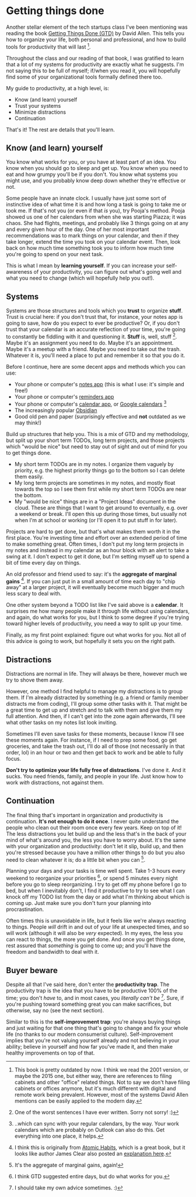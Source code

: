 # Getting things done

Another stellar element of the tech startups class I've been mentioning was reading
the book [Getting Things Done (GTD)](https://www.amazon.com/Getting-Things-Done/dp/0143573195/ref=asc_df_0143573195?mcid=4520c3f89ba03029999249d7148fd777&hvocijid=4131358842499332080-0143573195-&hvexpln=73&tag=hyprod-20&linkCode=df0&hvadid=721245378154&hvpos=&hvnetw=g&hvrand=4131358842499332080&hvpone=&hvptwo=&hvqmt=&hvdev=c&hvdvcmdl=&hvlocint=&hvlocphy=9028751&hvtargid=pla-2281435178778&psc=1) by David Allen. This tells you how to organize
your life, both personal and professional, and how to build tools for productivity that will last [^ref1].

Throughout the class and our reading of that book, I was gratified to learn that a lot of my systems
for productivity are exactly what he suggests. I'm not saying this to be full of myself; if/when you
read it, you will hopefully find some of your organizational tools formally defined there too.

My guide to productivity, at a high level, is:
- Know (and learn) yourself
- Trust your systems
- Minimize distractions
- Continuation

That's it! The rest are details that you'll learn.

## Know (and learn) yourself

You know what works for you, or you have at least part of an idea. You know
when you should go to sleep and get up. You know when you need to eat and
how grumpy you'll be if you don't. You know what systems you might use,
and you probably know deep down whether they're effective or not.

Some people have an innate clock. I usually have just some sort of instinctive
idea of what time it is and how long a task is going to take me or took me.
If that's not you (or even if that *is* you), try Pooja's method. Pooja showed us 
one of her calendars from when she was starting Piazza; it was chaos. She had
flights, meetings, and probably like 3 things going on at any and every given
hour of the day. One of her most important recommendations was to mark things
on your calendar, and then if they take longer, extend the time you took on
your calendar event. Then, look back on how much time something took you to
inform how much time you're going to spend on your next task.

This is what I mean by **learning yourself**. If you can increase your self-
awareness of your productivity, you can figure out what's going well and
what you need to change (which will hopefully help you out!).

## Systems

Systems are those structures and tools which you **trust** to organize **stuff**. Trust is crucial
here: if you don't trust that, for instance, your notes app is going to save, how do you
expect to ever be productive? Or, if you don't trust that your calendar is an accurate
reflection of your time, you're going to constantly be fiddling with it and questioning it.
**Stuff** is, well, stuff [^ref2]. Maybe it's an assignment you need to do.
Maybe it's an appointment. Maybe it's a meetup with a friend. Maybe you need to take out the trash.
Whatever it is, you'll need a place to put and remember it so that you do it.

Before I continue, here are some decent apps and methods which you can use:
- Your phone or computer's [notes app](https://apps.apple.com/us/app/notes/id1110145109) (this is what I use: it's simple and free!)
- Your phone or computer's [reminders app](https://apps.apple.com/us/app/reminders/id1108187841)
- Your phone or computer's [calendar app](https://apps.apple.com/us/app/calendar/id1108185179), or [Google calendars](https://calendar.google.com/calendar/u/0/r) [^ref3]
- The increasingly popular [Obsidian](https://obsidian.md)
- Good old pen and paper (surprisingly effective and **not** outdated as we may think!)

Build up structures that help you. This is a mix of GTD and my methodology, but split up
your short term TODOs, long term projects, and those projects which "would be nice" but need
to stay out of sight and out of mind for you to get things done. 
- My short term TODOs are in my notes. I organize them vaguely by priority, e.g.
the highest priority things go to the bottom so I can delete them easily.
- My long term projects are sometimes in my notes, and mostly float towards the top
so I see them first while my short term TODOs are near the bottom.
- My "would be nice" things are in a "Project Ideas" document in the cloud. These
are things that I want to get around to eventually, e.g. over a weekend or break. I'll
open this up during those times, but usually not when I'm at school or working (or 
I'll open it to put stuff in for later).

Projects are hard to get done, but that's what makes them worth it in the first place.
You're investing time and effort over an extended period of time to make something great.
Often times, I don't put my long term projects in my notes and instead in my calendar as
an hour block with an alert to take a swing at it. I don't expect to get it done, but I'm
setting myself up to spend a bit of time every day on things.

An old professor and friend used to say: it's the **aggregate of marginal gains** [^ref4].
If you can just put in a small amount of time each day to "chip away" at a larger project,
it will eventually become much bigger and much less scary to deal with.

One other system beyond a TODO list like I've said above is a **calendar**. It surprises
me how many people make it through life without using calendars, and again, do what works
for you, but I think to some degree if you're trying toward higher levels of productivity,
you need a way to split up your time.

Finally, as my first point explained: figure out what works for you. Not all of this advice
is going to work, but hopefully it sets you on the right path.

## Distractions

Distractions are normal in life. They will always be there, however much
we try to shove them away. 

However, one method I find helpful to manage my distractions is to group
them. If I'm already distracted by something (e.g. a friend or family member
distracts me from coding), I'll group some other tasks with it. That might
be a great time to get up and stretch and to talk with them and give them
my full attention. And then, if I can't get into the zone again afterwards,
I'll see what other tasks on my notes list look inviting.

Sometimes I'll even save tasks for these moments, because I know I'll see
these moments again. For instance, if I need to prep some food, go get groceries,
and take the trash out, I'll do all of those (not necessarily in that order, lol)
in an hour or two and then get back to work and be able to fully focus.

**Don't try to optimize your life fully free of distractions**. I've done it.
And it sucks. You need friends, family, and people in your life. Just know how
to work *with* distractions, not against them.

## Continuation

The final thing that's important in organization and productivity is continuation.
**It's not enough to do it once**. I never quite understand the people who clean out
their room once every few years. Keep on top of it! The less distractions you let
build up and the less that's in the back of your mind of what's around you, the
less you have to worry about. It's the same with your organization and productivity:
don't let it slip, build up, and then you're stressed because you have a million other
things to do but you also need to clean whatever it is; do a little bit when you can [^ref5].

Planning your days and your tasks is time well spent. Take 1-3 hours every weekend to 
reorganize your priorities [^ref6], or spend 5 minutes every night before you go to 
sleep reorganizing. I try to get off my phone before I go to bed, but when I inevitably
don't, I find it productive to try to see what I can knock off my TODO list from the day
or add what I'm thinking about which is coming up. Just make sure you don't turn your 
planning into procrastination.

Often times this is unavoidable in life, but it feels like we're always reacting
to things. People *will* drift in and out of your life at unexpected times, and so
will work (although it will also be *very* expected). In my eyes, the less you can
react to things, the more you get done. And once you get things done, rest assured
that *something* is going to come up; and you'll have the freedom and bandwidth to 
deal with it.

## Buyer beware

Despite all that I've said here, don't enter the **productivity trap**. The productivity
trap is the idea that you have to be productive 100% of the time; you don't *have* to,
and in most cases, you *literally can't be* [^ref7]. Sure, if you're pushing toward something great
you can make sacrifices, but otherwise, say no (see the next section).

Similar to this is the **self-improvement trap**: you're always buying things and just
waiting for that one thing that's going to change and fix your whole life (no thanks to our
modern consumerist culture). Self-improvement implies that you're not valuing yourself already
and not believing in your ability; believe in yourself and how far you've made it, and then
make healthy improvements on top of that.


[^ref1]: This book is pretty outdated by now. I think we read the 2001 version, or maybe the 2015
one, but either way, there are references to filing cabinets and other "office" related things. Not
to say we don't have filing cabinets or offices anymore, but it's much different with digital and
remote work being prevalent. However, most of the systems David Allen mentions can be easily applied to the modern day.

[^ref2]: One of the worst sentences I have ever written. Sorry not sorry! :)

[^ref3]: ..which can sync with your regular calendars, by the way. Your work calendars
which are probably on Outlook can also do this. Get everything into one place, it helps.

[^ref4]: I think this is originally from [Atomic Habits](https://jamesclear.com/atomic-habits), which is a great book, but it 
looks like author James Clear also posted an [explanation here](https://jamesclear.com/wp-content/uploads/2016/08/ABriefGuidetoProcessImprovement-2.pdf).

[^ref5]: It's the aggregate of marginal gains, again!

[^ref6]: I think GTD suggested entire days, but do what works for you.

[^ref7]: I should take my own advice sometimes. :)

